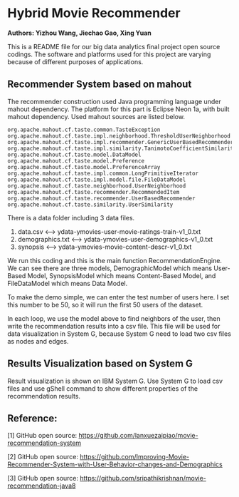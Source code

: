 # Hybrid Movie Recommender 
**Authors: Yizhou Wang, Jiechao Gao, Xing Yuan**

This is a README file for our big data analytics final project open source codings.
The software and platforms used for this project are varying because of different purposes of applications. 

## Recommender System based on mahout

The recommender construction used Java programming language under mahout dependency. The platform for this part is Eclipse Neon 1a, with built mahout dependency. Used mahout sources are listed below.

	org.apache.mahout.cf.taste.common.TasteException
	org.apache.mahout.cf.taste.impl.neighborhood.ThresholdUserNeighborhood
	org.apache.mahout.cf.taste.impl.recommender.GenericUserBasedRecommender
	org.apache.mahout.cf.taste.impl.similarity.TanimotoCoefficientSimilarity
	org.apache.mahout.cf.taste.model.DataModel
	org.apache.mahout.cf.taste.model.Preference
	org.apache.mahout.cf.taste.model.PreferenceArray
	org.apache.mahout.cf.taste.impl.common.LongPrimitiveIterator
	org.apache.mahout.cf.taste.impl.model.file.FileDataModel
	org.apache.mahout.cf.taste.neighborhood.UserNeighborhood
	org.apache.mahout.cf.taste.recommender.RecommendedItem
	org.apache.mahout.cf.taste.recommender.UserBasedRecommender
	org.apache.mahout.cf.taste.similarity.UserSimilarity

There is a data folder including 3 data files. 

 1. data.csv 		<—> 	ydata-ymovies-user-movie-ratings-train-v1_0.txt
 2. demographics.txt 	<—> 	ydata-ymovies-user-demographics-v1_0.txt
 3. synopsis 		<—> 	ydata-ymovies-movie-content-descr-v1_0.txt

We run this coding and this is the main function RecommendationEngine. We can see there are three models, DemographicModel which means User-Based Model, SynopsisModel which means Content-Based Model, and FileDataModel which means Data Model. 

To make the demo simple, we can enter the test number of users here. I set this number to be 50, so it will run the first 50 users of the dataset. 

In each loop, we use the model above to find neighbors of the user, then write the recommendation results into a csv file. This file will be used for data visualization in System G, because System G need to load two csv files as nodes and edges.

## Results Visualization based on System G

Result visualization is shown on IBM System G. Use System G to load csv files and use gShell command to show different properties of the recommendation results. 

## Reference: 

[1] GitHub open source: https://github.com/lanxuezaipiao/movie-recommendation-system

[2] GitHub open source: https://github.com/Improving-Movie-Recommender-System-with-User-Behavior-changes-and-Demographics

[3] GitHub open source: https://github.com/sripathikrishnan/movie-recommendation-java8
